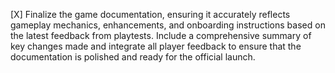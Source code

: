 [X] Finalize the game documentation, ensuring it accurately reflects gameplay mechanics, enhancements, and onboarding instructions based on the latest feedback from playtests. Include a comprehensive summary of key changes made and integrate all player feedback to ensure that the documentation is polished and ready for the official launch.